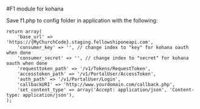 #F1 module for kohana

Save f1.php to config folder in application with the following:

	return array(
		'base_url' => 'https://{MyChurchCode}.staging.fellowshiponeapi.com',
		'consumer_key' => '', // change index to "key" for kohana oauth when done
		'consumer_secret' => '', // change index to "secret" for kohana oauth when done
		'requesttoken_path' => '/v1/Tokens/RequestToken',
		'accesstoken_path' => '/v1/PortalUser/AccessToken',
		'auth_path' => '/v1/PortalUser/Login',
		'callbackURI' => 'http://www.yourdomain.com/callback.php',
		'set_content_type' => array('Accept: application/json', 'Content-type: application/json'),
	);